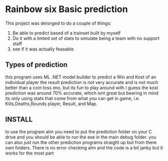 # Rainbow six Basic prediction
This project was deisnged to do a couple of things:
  1. Be able to predict based of a trainset built by myself
  2. Do it with a limted set of stats to simulate being a team with no support staff
  3. see if it was actually feasable
  
## Types of prediction
this program uses ML .NET model builder to predict a Win and Kost of an individual player
the result prediction is not very accurate and is not much better than a coin toss imo, but its fun to play around with I guess
the kost prediction was around 70% accurate, which isnt great but bearing in mind its only using stats that come from what you can get in game, i.e. Kills,Deaths,Rounds player, Result, and Map.

## INSTALL
to use the program atm you need to put the prediction folder on your C drive and you should be able to run the exe in the main debug folder.
you can also just run the other prediction programs straight up but from there own folders.
There is no error checking atm and the code is a bit janky but it works for the most part 
